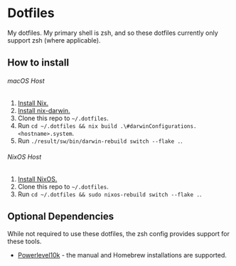 # Dotfiles

My dotfiles. My primary shell is zsh, and so these dotfiles currently only support zsh (where applicable).

## How to install

###### macOS Host

1. [Install Nix.](https://nixos.org/download.html)
2. [Install nix-darwin.](https://github.com/LnL7/nix-darwin#install)
3. Clone this repo to `~/.dotfiles`.
4. Run `cd ~/.dotfiles && nix build .\#darwinConfigurations.<hostname>.system`.
5. Run `./result/sw/bin/darwin-rebuild switch --flake .`.

###### NixOS Host

1. [Install NixOS.](https://nixos.org/download.html)
2. Clone this repo to `~/.dotfiles`.
3. Run `cd ~/.dotfiles && sudo nixos-rebuild switch --flake .`.

## Optional Dependencies

While not required to use these dotfiles, the zsh config provides support for these tools.

- [Powerlevel10k](https://github.com/romkatv/powerlevel10k#installation) - the manual and Homebrew installations are supported.
